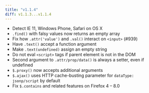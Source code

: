 ```yaml
---
title: "v1.1.4"
diff: v1.1.3...v1.1.4
---
```


* Detect IE 11, Windows Phone, Safari on OS X
* `.find()` with falsy values now returns an empty array
* Fix how `.attr('value')` and `.val()` interact on `<input>` (#939)
* Have `.text()` accept a function argument
* Make `.text(undefined)` assign an empty string
* Do not eval `<script>` tags if parent element is not in the DOM
* Second argument to `.attr/prop/data()` is always a setter, even if undefined
* `$.proxy()` now accepts additional arguments
* `$.ajax()` uses HTTP cache-busting parameter for `dataType: jsonp/script` by default
* Fix `$.contains` and related features on Firefox 4 – 8.0